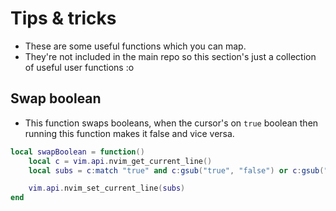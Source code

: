 # Tips & tricks

- These are some useful functions which you can map.
- They're not included in the main repo so this section's just a collection of useful user functions :o

## Swap boolean

- This function swaps booleans, when the cursor's on ```true``` boolean then running this function makes it false and vice versa.

```lua
local swapBoolean = function()
    local c = vim.api.nvim_get_current_line()
    local subs = c:match "true" and c:gsub("true", "false") or c:gsub("false", "true")

    vim.api.nvim_set_current_line(subs)
end
```
